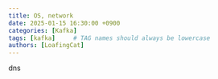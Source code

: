 ```yaml
---
title: OS, network
date: 2025-01-15 16:30:00 +0900
categories: [Kafka]
tags: [kafka]     # TAG names should always be lowercase
authors: [LoafingCat]
---
```


dns